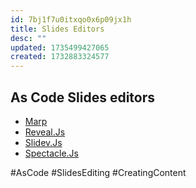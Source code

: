 ```yaml
---
id: 7bj1f7u0itxqo0x6p09jx1h
title: Slides Editors
desc: ""
updated: 1735499427065
created: 1732883324577
---
```


## As Code Slides editors

- [Marp](https://marp.app/)
- [Reveal.Js](https://revealjs.com/)
- [Slidev.Js](https://sli.dev/)
- [Spectacle.Js](https://github.com/FormidableLabs/spectacle)

#AsCode #SlidesEditing #CreatingContent
